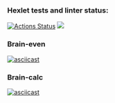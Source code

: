 ### Hexlet tests and linter status:
[![Actions Status](https://github.com/soratnik32/python-project-49/actions/workflows/hexlet-check.yml/badge.svg)](https://github.com/soratnik32/python-project-49/actions)
<a href="https://codeclimate.com/github/soratnik32/python-project-49/maintainability"><img src="https://api.codeclimate.com/v1/badges/c3b843c31f825f75f27d/maintainability" /></a>


### Brain-even
[![asciicast](https://asciinema.org/a/a3QW1vQ0hepruV9EXagok4Btx.svg)](https://asciinema.org/a/a3QW1vQ0hepruV9EXagok4Btx)

### Brain-calc
[![asciicast](https://asciinema.org/a/634178.svg)](https://asciinema.org/a/634178)

